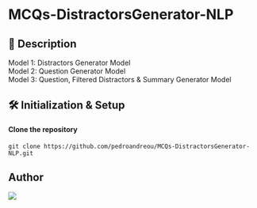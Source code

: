 # MCQs-DistractorsGenerator-NLP
## 📰 Description
Model 1: Distractors Generator Model  
Model 2: Question Generator Model  
Model 3: Question, Filtered Distractors & Summary Generator Model  

## 🛠 Initialization & Setup
#### Clone the repository 
    git clone https://github.com/pedroandreou/MCQs-DistractorsGenerator-NLP.git

## Author  
<a href="https://www.linkedin.com/in/petrosandreou80/">
  <img align="center" src="https://img.shields.io/badge/Petros LinkedIn-0077B5?style=for-the-badge&logo=linkedin&logoColor=white" />
</a>
